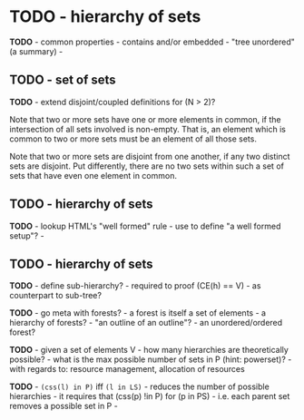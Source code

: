 
<!-- ======================================================================= -->
# TODO - hierarchy of sets

**TODO** -
common properties -
contains and/or embedded -
"tree unordered" (a summary) -

<!-- ======================================================================= -->
## TODO - set of sets

**TODO** -
extend disjoint/coupled definitions for (N > 2)?

Note that two or more sets have one or more elements in common, if the
intersection of all sets involved is non-empty. That is, an element which
is common to two or more sets must be an element of all those sets.

Note that two or more sets are disjoint from one another, if any two distinct
sets are disjoint. Put differently, there are no two sets within such a set of
sets that have even one element in common.

<!-- ======================================================================= -->
## TODO - hierarchy of sets

**TODO** -
lookup HTML's "well formed" rule -
use to define "a well formed setup"? -

<!-- ======================================================================= -->
## TODO - hierarchy of sets

**TODO** -
define sub-hierarchy? -
required to proof (CE(h) == V) -
as counterpart to sub-tree?

**TODO** -
go meta with forests? -
a forest is itself a set of elements -
a hierarchy of forests? -
"an outline of an outline"? -
an unordered/ordered forest?

**TODO** -
given a set of elements V -
how many hierarchies are theoretically possible? -
what is the max possible number of sets in P (hint: powerset)? -
with regards to: resource management, allocation of resources

**TODO** -
`(css(l) in P)` iff `(l in LS)` -
reduces the number of possible hierarchies -
it requires that (css(p) !in P) for (p in PS) -
i.e. each parent set removes a possible set in P -
